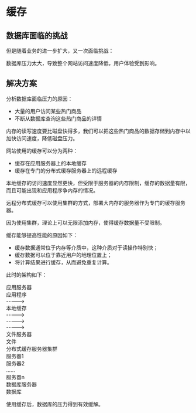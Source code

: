 # 缓存

## 数据库面临的挑战

但是随着业务的进一步扩大，又一次面临挑战：

数据库压力太大，导致整个网站访问速度降低，用户体验受到影响。

## 解决方案

分析数据库面临压力的原因：

- 大量的用户访问某些热门商品
- 不断从数据库查询这些热门商品的详情

内存的读写速度要比磁盘快得多，我们可以把这些热门商品的数据存储到内存中以加快访问速度，降低磁盘压力。

网站使用的缓存可以分为两种：

- 缓存在应用服务器上的本地缓存
- 缓存在专门的分布式缓存服务器上的远程缓存

本地缓存的访问速度显然更快，但受限于服务器的内存限制，缓存的数据量有限，而且可能出现和应用程序争内存的情况。

远程分布式缓存可以使用集群的方式，部署大内存的服务器作为专门的缓存服务器。

因为使用集群，理论上可以无限添加内存，使得缓存数据量不受限制。

缓存能够提高性能的原因如下：

- 缓存数据通常位于内存等介质中，这种介质对于读操作特别快；
- 缓存数据可以位于靠近用户的地理位置上；
- 将计算结果进行缓存，从而避免重复计算。

此时的架构如下：

<div class="flex flex-row bg-cyan justify-center gap-4 p-4">
  <div class="flex flex-col gap-2 border border-red-50/10 p-4 justify-center text">
    <div class="p-4">
      应用服务器
    </div>
    <div class="bg-sky p-4 text-center">应用程序</div>
    <div class="p-4 text-center rotate-90">-----></div>
    <div class="bg-yellow p-2 text-center">本地缓存</div>
  </div>
  <div class="flex flex-col gap-8 justify-between">
        <div class="w-24 p-4 text-center">-----></div>
        <div class="w-24 p-4 text-center">-----></div>
        <div class="w-24 p-4 text-center">-----></div>
    </div>
  <div class="flex flex-col gap-8">
    <div class="flex flex-col gap-2 border border-red-50/10 p-4">
      <div class="p-4 text-center">文件服务器</div>
      <div class="bg-sky p-4 text-center">文件</div>
    </div>
    <div class="flex flex-col gap-2 border border-red-50/10 p-4">
      <div class="p-4">分布式缓存服务器集群</div>
      <div class="bg-yellow p-2 text-center">服务器1</div>
      <div class="bg-yellow p-2 text-center">服务器2</div>
      <div class="bg-yellow p-2 text-center">......</div>
      <div class="bg-yellow p-2 text-center">服务器n</div>
    </div>
    <div class="flex flex-col gap-2 border border-red-50/10 p-4">
      <div class="p-4 text-center">数据库服务器</div>
      <div class="bg-sky p-4 text-center">数据库</div>
    </div>
  </div>
</div>

使用缓存后，数据库的压力得到有效缓解。
